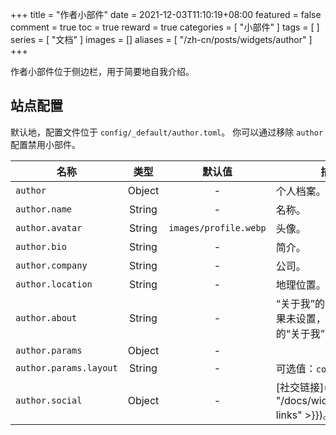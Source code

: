 +++
title = "作者小部件"
date = 2021-12-03T11:10:19+08:00
featured = false
comment = true
toc = true
reward = true
categories = [
  "小部件"
]
tags = [
]
series = [
  "文档"
]
images = []
aliases = [
  "/zh-cn/posts/widgets/author"
]
+++

作者小部件位于侧边栏，用于简要地自我介绍。

<!--more-->

## 站点配置

默认地，配置文件位于 `config/_default/author.toml`。
你可以通过移除 `author` 配置禁用小部件。

| 名称 | 类型 | 默认值 | 描述
|---|:-:|:-:|---
| `author` | Object | - | 个人档案。
| `author.name` | String | - | 名称。
| `author.avatar` | String | `images/profile.webp` | 头像。
| `author.bio` | String | - | 简介。
| `author.company` | String | - | 公司。
| `author.location` | String | - | 地理位置。
| `author.about` | String | - | “关于我”的外部页面，如果未设置，则使用内部的“关于我”的页面。
| `author.params` | Object | - |
| `author.params.layout` | String | - | 可选值：`compact`。
| `author.social` | Object | - | [社交链接]({{< ref "/docs/widgets/social-links" >}})。
